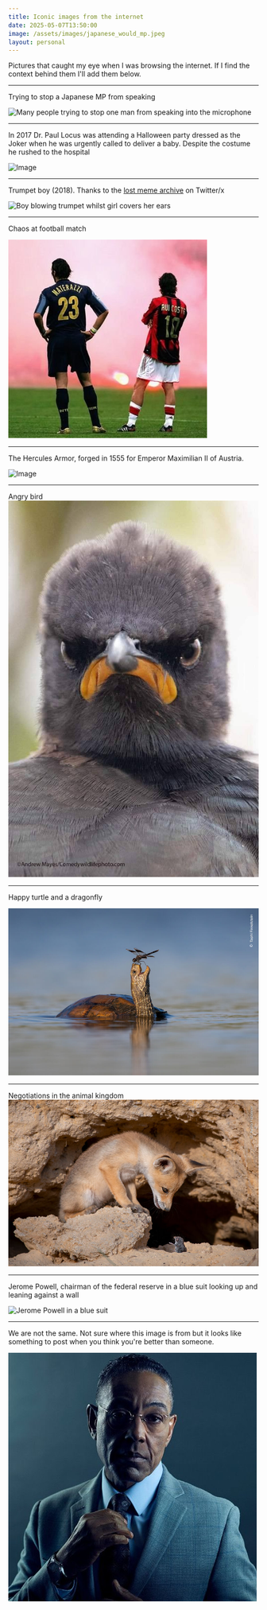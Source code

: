 ```yaml
---
title: Iconic images from the internet
date: 2025-05-07T13:50:00
image: /assets/images/japanese_would_mp.jpeg
layout: personal
---
```

Pictures that caught my eye when I was browsing the internet. If I find the context behind them I'll add them below.

---

Trying to stop a Japanese MP from speaking

![Many people trying to stop one man from speaking into the microphone](https://pbs.twimg.com/media/Gm-qpqVWYAAYxXR?format=jpg&name=small)

---

In 2017 Dr. Paul Locus was attending a Halloween party dressed as the Joker when he was urgently called to deliver a baby. Despite the costume he rushed to the hospital

![Image](https://pbs.twimg.com/media/GmZPxZBa8AUVogI?format=jpg&name=small "https://x.com/PicturesFoIder/status/1902295605998973014")

---

Trumpet boy (2018). Thanks to the [lost meme archive](https://x.com/LostMemeArchive/status/1899498051288682546) on Twitter/x

![Boy blowing trumpet whilst girl covers her ears](https://pbs.twimg.com/media/GlxBY8JXUAE3A6H?format=jpg&name=small "Meme from 2018")

---

Chaos at football match

![](/assets/images/photo_5924816344866472352_x.jpg)

---

The Hercules Armor, forged in 1555 for Emperor Maximilian II of Austria.

![Image](https://pbs.twimg.com/media/Gkw87SkaoAA0GLw?format=jpg&name=small)

---

Angry bird![](/assets/images/Serious_bird.jpg)

---

Happy turtle and a dragonfly

![](/assets/images/happy%20turtle.jpg)

---

Negotiations in the animal kingdom![](/assets/images/fox_negotiation.jpg)

---

Jerome Powell, chairman of the federal reserve in a blue suit looking up and leaning against a wall

![Jerome Powell in a blue suit](https://media.npr.org/assets/img/2025/04/22/gettyimages-1782089362-e8963c586e28f9cfcf5280b48f0af864927b731a.jpg?s=1100&c=50&f=jpeg)

---

We are not the same. Not sure where this image is from but it looks like something to post when you think you're better than someone.

![Adjusting tie in Suit](/assets/images/we_are_not_the_same.jpeg "we are not the same")
